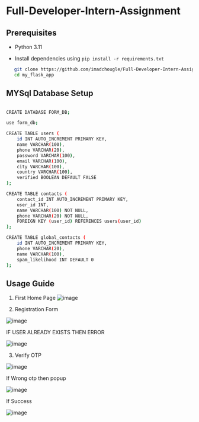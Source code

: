 # Full-Developer-Intern-Assignment


## Prerequisites
- Python 3.11
  
- Install dependencies using `pip install -r requirements.txt`

  
```bash
   git clone https://github.com/imadchougle/Full-Developer-Intern-Assignment.git
   cd my_flask_app
```

## MYSql Database Setup 

```bash

CREATE DATABASE FORM_DB;

use form_db;

CREATE TABLE users (
    id INT AUTO_INCREMENT PRIMARY KEY,
    name VARCHAR(100),
    phone VARCHAR(20),
    password VARCHAR(100),
    email VARCHAR(100),
    city VARCHAR(100),
    country VARCHAR(100),
    verified BOOLEAN DEFAULT FALSE
);

CREATE TABLE contacts (
    contact_id INT AUTO_INCREMENT PRIMARY KEY,
    user_id INT,
    name VARCHAR(100) NOT NULL,
    phone VARCHAR(20) NOT NULL,
    FOREIGN KEY (user_id) REFERENCES users(user_id)
);

CREATE TABLE global_contacts (
    id INT AUTO_INCREMENT PRIMARY KEY,
    phone VARCHAR(20),
    name VARCHAR(100),
    spam_likelihood INT DEFAULT 0
);
```

## Usage Guide

1. First Home Page
![image](https://github.com/imadchougle/Full-Developer-Intern-Assignment/assets/54437743/119697d8-29a9-443b-a4fd-41874f0ef1b0)

2. Registration Form

![image](https://github.com/imadchougle/Full-Developer-Intern-Assignment/assets/54437743/a0b6542c-29c4-4f7a-bdc9-cac2af278d82)

IF USER ALREADY EXISTS THEN ERROR

![image](https://github.com/imadchougle/Full-Developer-Intern-Assignment/assets/54437743/2de8713d-131b-438a-a44d-5a77b92c3fb9)



3. Verify OTP

![image](https://github.com/imadchougle/Full-Developer-Intern-Assignment/assets/54437743/44a22c9c-8a68-4977-b3d2-bf1244398bf7)

If Wrong otp then popup

![image](https://github.com/imadchougle/Full-Developer-Intern-Assignment/assets/54437743/536a3df8-5577-406a-9b65-4de5c9c8b3f9)

If Success 

![image](https://github.com/imadchougle/Full-Developer-Intern-Assignment/assets/54437743/723214e8-60cc-4597-81c4-b464fe69831a)






